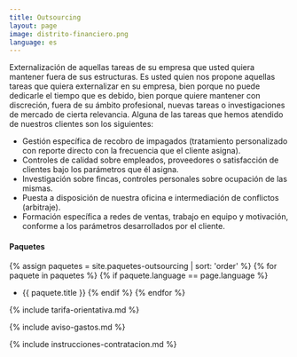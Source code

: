 ```yaml
---
title: Outsourcing
layout: page
image: distrito-financiero.png
language: es
---
```


Externalización de aquellas tareas de su empresa que usted quiera mantener fuera de sus estructuras. Es usted quien nos propone aquellas tareas que quiera externalizar en su empresa, bien porque no puede dedicarle el tiempo que es debido, bien porque quiere mantener con discreción, fuera de su ámbito profesional, nuevas tareas o investigaciones de mercado de cierta relevancia. Alguna de las tareas que hemos atendido de nuestros clientes son los siguientes:

- Gestión específica de recobro de impagados (tratamiento personalizado con reporte directo con la frecuencia que el cliente asigna).
- Controles de calidad sobre empleados, proveedores o satisfacción de clientes bajo los parámetros que él asigna.
- Investigación sobre fincas, controles personales sobre ocupación de las mismas.
- Puesta a disposición de nuestra oficina e intermediación de conflictos (arbitraje).
- Formación específica a redes de ventas, trabajo en equipo y motivación, conforme a los parámetros desarrollados por el cliente.

#### Paquetes
{% assign paquetes = site.paquetes-outsourcing | sort: 'order' %}
{% for paquete in paquetes %}
  {% if paquete.language == page.language %}
  - {{ paquete.title }}
  {% endif %}
{% endfor %}

{% include tarifa-orientativa.md %}

{% include aviso-gastos.md %}

{% include instrucciones-contratacion.md %}

